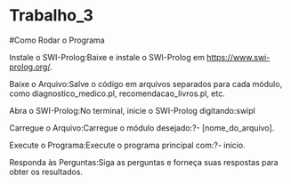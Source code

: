 # Trabalho_3


#Como Rodar o Programa

Instale o SWI-Prolog:Baixe e instale o SWI-Prolog em https://www.swi-prolog.org/.

Baixe o Arquivo:Salve o código em arquivos separados para cada módulo, como diagnostico_medico.pl, recomendacao_livros.pl, etc.

Abra o SWI-Prolog:No terminal, inicie o SWI-Prolog digitando:swipl

Carregue o Arquivo:Carregue o módulo desejado:?- [nome_do_arquivo].

Execute o Programa:Execute o programa principal com:?- inicio.

Responda às Perguntas:Siga as perguntas e forneça suas respostas para obter os resultados.
